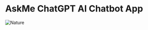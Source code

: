 # AskMe ChatGPT AI Chatbot App
<img src="https://github.com/Bdamir98/AskMe_ChatGPT/blob/master/askme%20chatgpt%20mobile%20app.png" alt="Nature" >


